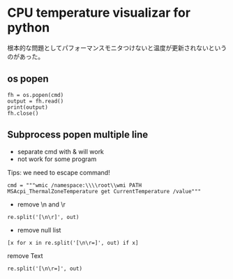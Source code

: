 # CPU temperature visualizar for python


根本的な問題としてパフォーマンスモニタつけないと温度が更新されないというのがあった。


## os popen 

```
fh = os.popen(cmd)
output = fh.read()
print(output)
fh.close()
```

## Subprocess popen multiple line

- separate cmd with & will work
- not work for some program

Tips: we need to escape command!

```
cmd = """wmic /namespace:\\\\root\\wmi PATH MSAcpi_ThermalZoneTemperature get CurrentTemperature /value"""
```

- remove \n and \r

```
re.split('[\n\r]', out)
```

- remove null list

```
[x for x in re.split('[\n\r=]', out) if x]
```


remove Text
```
re.split('[\n\r=]', out)
```